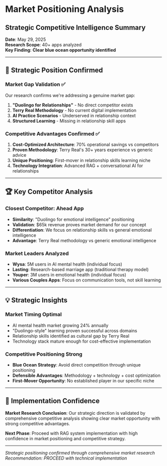 # Market Positioning Analysis
## Strategic Competitive Intelligence Summary

**Date**: May 29, 2025  
**Research Scope**: 40+ apps analyzed  
**Key Finding**: **Clear blue ocean opportunity identified**

---

## 🎯 **Strategic Position Confirmed**

### **Market Gap Validation ✅**
Our research confirms we're addressing a genuine market gap:

1. **"Duolingo for Relationships"** - No direct competitor exists
2. **Terry Real Methodology** - No current digital implementation  
3. **AI Practice Scenarios** - Underserved in relationship context
4. **Structured Learning** - Missing in relationship skill apps

### **Competitive Advantages Confirmed ✅**
1. **Cost-Optimized Architecture**: 70% operational savings vs competitors
2. **Proven Methodology**: Terry Real's 30+ years experience vs generic advice
3. **Unique Positioning**: First-mover in relationship skills learning niche
4. **Technology Integration**: Advanced RAG + conversational AI for relationships

---

## 🏆 **Key Competitor Analysis**

### **Closest Competitor: Ahead App**
- **Similarity**: "Duolingo for emotional intelligence" positioning
- **Validation**: $65k revenue proves market demand for our concept
- **Differentiation**: We focus on relationship skills vs general emotional intelligence
- **Advantage**: Terry Real methodology vs generic emotional intelligence

### **Market Leaders Analyzed**
- **Wysa**: 5M users in AI mental health (individual focus)
- **Lasting**: Research-based marriage app (traditional therapy model)
- **Youper**: 3M users in emotional health (individual focus)
- **Various Couples Apps**: Focus on communication tools, not skill learning

---

## 💡 **Strategic Insights**

### **Market Timing Optimal**
- AI mental health market growing 24% annually
- "Duolingo-style" learning proven successful across domains  
- Relationship skills identified as cultural gap by Terry Real
- Technology stack mature enough for cost-effective implementation

### **Competitive Positioning Strong**
- **Blue Ocean Strategy**: Avoid direct competition through unique positioning
- **Defensible Advantages**: Methodology + technology + cost optimization
- **First-Mover Opportunity**: No established player in our specific niche

---

## 🚀 **Implementation Confidence**

**Market Research Conclusion**: Our strategic direction is validated by comprehensive competitive analysis showing clear market opportunity with strong competitive advantages.

**Next Phase**: Proceed with RAG system implementation with high confidence in market positioning and competitive strategy.

---

*Strategic positioning confirmed through comprehensive market research*  
*Recommendation: PROCEED with technical implementation*
